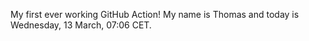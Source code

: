 My first ever working GitHub Action!
My name is Thomas and today is Wednesday, 13 March, 07:06 CET. 
